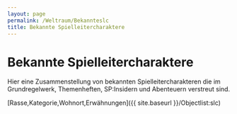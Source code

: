 ```yaml
---
layout: page
permalink: /Weltraum/Bekannteslc
title: Bekannte Spielleitercharaktere
---
```



# Bekannte Spielleitercharaktere


Hier eine Zusammenstellung von bekannten Spielleitercharakteren die im Grundregelwerk, Themenheften, SP:Insidern und Abenteuern verstreut sind.


[Rasse,Kategorie,Wohnort,Erwähnungen]({{ site.baseurl }}/Objectlist:slc)
